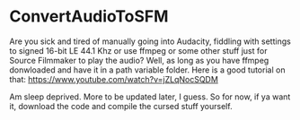 # ConvertAudioToSFM
Are you sick and tired of manually going into Audacity, fiddling with settings to signed 16-bit LE 44.1 Khz or use ffmpeg or some other stuff just for Source Filmmaker to play the audio? Well, as long as you have ffmpeg donwloaded and have it in a path variable folder. Here is a good tutorial on that: https://www.youtube.com/watch?v=jZLqNocSQDM

Am sleep deprived. More to be updated later, I guess. So for now, if ya want it, download the code and compile the cursed stuff yourself.
